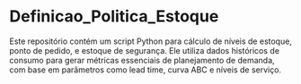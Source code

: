 # Definicao_Politica_Estoque
Este repositório contém um script Python para cálculo de níveis de estoque, ponto de pedido, e estoque de segurança. Ele utiliza dados históricos de consumo para gerar métricas essenciais de planejamento de demanda, com base em parâmetros como lead time, curva ABC e níveis de serviço.
